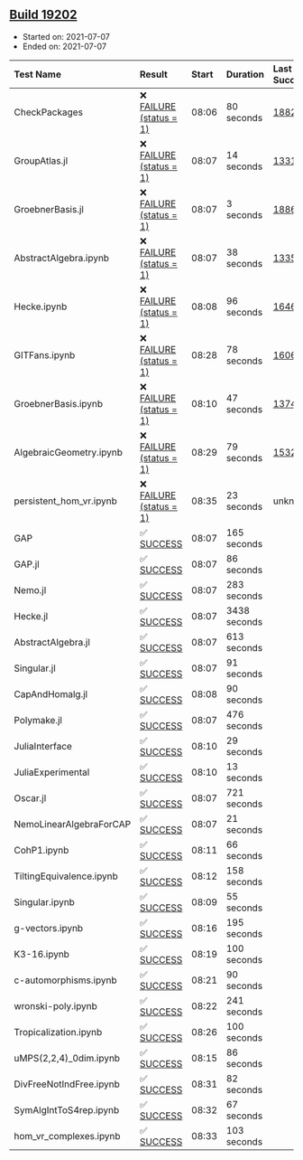 ## [Build 19202](https://oscarci.mathematik.uni-kl.de/job/oscar/19202/)

* Started on: 2021-07-07
* Ended on: 2021-07-07

| Test Name    | Result | Start | Duration | Last Success | First Failure |
|:-------------|:-------|:------|:---------|:-------------|:--------------|
| CheckPackages | ❌ [FAILURE (status = 1)](https://oscarci.mathematik.uni-kl.de/job/oscar/19202/artifact/logs/build-19202/CheckPackages.log) | 08:06 | 80 seconds | [18822](https://oscarci.mathematik.uni-kl.de/job/oscar/18822/) | [18823](https://oscarci.mathematik.uni-kl.de/job/oscar/18823/) |
| GroupAtlas.jl | ❌ [FAILURE (status = 1)](https://oscarci.mathematik.uni-kl.de/job/oscar/19202/artifact/logs/build-19202/GroupAtlas.jl.log) | 08:07 | 14 seconds | [13311](https://oscarci.mathematik.uni-kl.de/job/oscar/13311/) | [13312](https://oscarci.mathematik.uni-kl.de/job/oscar/13312/) |
| GroebnerBasis.jl | ❌ [FAILURE (status = 1)](https://oscarci.mathematik.uni-kl.de/job/oscar/19202/artifact/logs/build-19202/GroebnerBasis.jl.log) | 08:07 | 3 seconds | [18864](https://oscarci.mathematik.uni-kl.de/job/oscar/18864/) | [18865](https://oscarci.mathematik.uni-kl.de/job/oscar/18865/) |
| AbstractAlgebra.ipynb | ❌ [FAILURE (status = 1)](https://oscarci.mathematik.uni-kl.de/job/oscar/19202/artifact/logs/build-19202/AbstractAlgebra.ipynb.log) | 08:07 | 38 seconds | [13355](https://oscarci.mathematik.uni-kl.de/job/oscar/13355/) | [13356](https://oscarci.mathematik.uni-kl.de/job/oscar/13356/) |
| Hecke.ipynb | ❌ [FAILURE (status = 1)](https://oscarci.mathematik.uni-kl.de/job/oscar/19202/artifact/logs/build-19202/Hecke.ipynb.log) | 08:08 | 96 seconds | [16463](https://oscarci.mathematik.uni-kl.de/job/oscar/16463/) | [16464](https://oscarci.mathematik.uni-kl.de/job/oscar/16464/) |
| GITFans.ipynb | ❌ [FAILURE (status = 1)](https://oscarci.mathematik.uni-kl.de/job/oscar/19202/artifact/logs/build-19202/GITFans.ipynb.log) | 08:28 | 78 seconds | [16068](https://oscarci.mathematik.uni-kl.de/job/oscar/16068/) | [16069](https://oscarci.mathematik.uni-kl.de/job/oscar/16069/) |
| GroebnerBasis.ipynb | ❌ [FAILURE (status = 1)](https://oscarci.mathematik.uni-kl.de/job/oscar/19202/artifact/logs/build-19202/GroebnerBasis.ipynb.log) | 08:10 | 47 seconds | [13748](https://oscarci.mathematik.uni-kl.de/job/oscar/13748/) | [13749](https://oscarci.mathematik.uni-kl.de/job/oscar/13749/) |
| AlgebraicGeometry.ipynb | ❌ [FAILURE (status = 1)](https://oscarci.mathematik.uni-kl.de/job/oscar/19202/artifact/logs/build-19202/AlgebraicGeometry.ipynb.log) | 08:29 | 79 seconds | [15322](https://oscarci.mathematik.uni-kl.de/job/oscar/15322/) | [15323](https://oscarci.mathematik.uni-kl.de/job/oscar/15323/) |
| persistent_hom_vr.ipynb | ❌ [FAILURE (status = 1)](https://oscarci.mathematik.uni-kl.de/job/oscar/19202/artifact/logs/build-19202/persistent_hom_vr.ipynb.log) | 08:35 | 23 seconds | unknown | unknown |
| GAP | ✅ [SUCCESS](https://oscarci.mathematik.uni-kl.de/job/oscar/19202/artifact/logs/build-19202/GAP.log) | 08:07 | 165 seconds |  |  |
| GAP.jl | ✅ [SUCCESS](https://oscarci.mathematik.uni-kl.de/job/oscar/19202/artifact/logs/build-19202/GAP.jl.log) | 08:07 | 86 seconds |  |  |
| Nemo.jl | ✅ [SUCCESS](https://oscarci.mathematik.uni-kl.de/job/oscar/19202/artifact/logs/build-19202/Nemo.jl.log) | 08:07 | 283 seconds |  |  |
| Hecke.jl | ✅ [SUCCESS](https://oscarci.mathematik.uni-kl.de/job/oscar/19202/artifact/logs/build-19202/Hecke.jl.log) | 08:07 | 3438 seconds |  |  |
| AbstractAlgebra.jl | ✅ [SUCCESS](https://oscarci.mathematik.uni-kl.de/job/oscar/19202/artifact/logs/build-19202/AbstractAlgebra.jl.log) | 08:07 | 613 seconds |  |  |
| Singular.jl | ✅ [SUCCESS](https://oscarci.mathematik.uni-kl.de/job/oscar/19202/artifact/logs/build-19202/Singular.jl.log) | 08:07 | 91 seconds |  |  |
| CapAndHomalg.jl | ✅ [SUCCESS](https://oscarci.mathematik.uni-kl.de/job/oscar/19202/artifact/logs/build-19202/CapAndHomalg.jl.log) | 08:08 | 90 seconds |  |  |
| Polymake.jl | ✅ [SUCCESS](https://oscarci.mathematik.uni-kl.de/job/oscar/19202/artifact/logs/build-19202/Polymake.jl.log) | 08:07 | 476 seconds |  |  |
| JuliaInterface | ✅ [SUCCESS](https://oscarci.mathematik.uni-kl.de/job/oscar/19202/artifact/logs/build-19202/JuliaInterface.log) | 08:10 | 29 seconds |  |  |
| JuliaExperimental | ✅ [SUCCESS](https://oscarci.mathematik.uni-kl.de/job/oscar/19202/artifact/logs/build-19202/JuliaExperimental.log) | 08:10 | 13 seconds |  |  |
| Oscar.jl | ✅ [SUCCESS](https://oscarci.mathematik.uni-kl.de/job/oscar/19202/artifact/logs/build-19202/Oscar.jl.log) | 08:07 | 721 seconds |  |  |
| NemoLinearAlgebraForCAP | ✅ [SUCCESS](https://oscarci.mathematik.uni-kl.de/job/oscar/19202/artifact/logs/build-19202/NemoLinearAlgebraForCAP.log) | 08:07 | 21 seconds |  |  |
| CohP1.ipynb | ✅ [SUCCESS](https://oscarci.mathematik.uni-kl.de/job/oscar/19202/artifact/logs/build-19202/CohP1.ipynb.log) | 08:11 | 66 seconds |  |  |
| TiltingEquivalence.ipynb | ✅ [SUCCESS](https://oscarci.mathematik.uni-kl.de/job/oscar/19202/artifact/logs/build-19202/TiltingEquivalence.ipynb.log) | 08:12 | 158 seconds |  |  |
| Singular.ipynb | ✅ [SUCCESS](https://oscarci.mathematik.uni-kl.de/job/oscar/19202/artifact/logs/build-19202/Singular.ipynb.log) | 08:09 | 55 seconds |  |  |
| g-vectors.ipynb | ✅ [SUCCESS](https://oscarci.mathematik.uni-kl.de/job/oscar/19202/artifact/logs/build-19202/g-vectors.ipynb.log) | 08:16 | 195 seconds |  |  |
| K3-16.ipynb | ✅ [SUCCESS](https://oscarci.mathematik.uni-kl.de/job/oscar/19202/artifact/logs/build-19202/K3-16.ipynb.log) | 08:19 | 100 seconds |  |  |
| c-automorphisms.ipynb | ✅ [SUCCESS](https://oscarci.mathematik.uni-kl.de/job/oscar/19202/artifact/logs/build-19202/c-automorphisms.ipynb.log) | 08:21 | 90 seconds |  |  |
| wronski-poly.ipynb | ✅ [SUCCESS](https://oscarci.mathematik.uni-kl.de/job/oscar/19202/artifact/logs/build-19202/wronski-poly.ipynb.log) | 08:22 | 241 seconds |  |  |
| Tropicalization.ipynb | ✅ [SUCCESS](https://oscarci.mathematik.uni-kl.de/job/oscar/19202/artifact/logs/build-19202/Tropicalization.ipynb.log) | 08:26 | 100 seconds |  |  |
| uMPS(2,2,4)_0dim.ipynb | ✅ [SUCCESS](https://oscarci.mathematik.uni-kl.de/job/oscar/19202/artifact/logs/build-19202/uMPS-2-2-4-_0dim.ipynb.log) | 08:15 | 86 seconds |  |  |
| DivFreeNotIndFree.ipynb | ✅ [SUCCESS](https://oscarci.mathematik.uni-kl.de/job/oscar/19202/artifact/logs/build-19202/DivFreeNotIndFree.ipynb.log) | 08:31 | 82 seconds |  |  |
| SymAlgIntToS4rep.ipynb | ✅ [SUCCESS](https://oscarci.mathematik.uni-kl.de/job/oscar/19202/artifact/logs/build-19202/SymAlgIntToS4rep.ipynb.log) | 08:32 | 67 seconds |  |  |
| hom_vr_complexes.ipynb | ✅ [SUCCESS](https://oscarci.mathematik.uni-kl.de/job/oscar/19202/artifact/logs/build-19202/hom_vr_complexes.ipynb.log) | 08:33 | 103 seconds |  |  |
